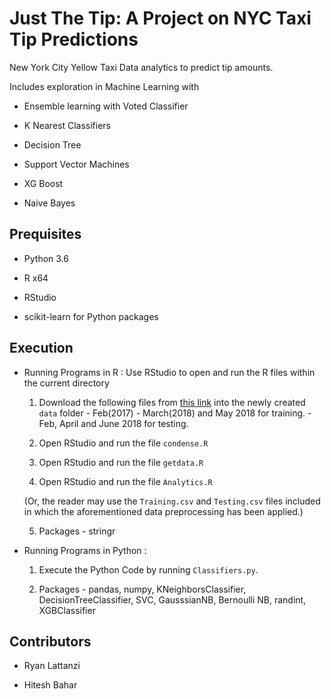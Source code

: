 # Just The Tip: A Project on NYC Taxi Tip Predictions

New York City Yellow Taxi Data analytics to predict tip amounts.

Includes exploration in Machine Learning with 

- Ensemble learning with Voted Classifier 

- K Nearest Classifiers

- Decision Tree

- Support Vector Machines

- XG Boost

- Naive Bayes

Prequisites
-----------

- Python 3.6

- R x64 

- RStudio

- scikit-learn for Python packages

Execution
--------

- Running Programs in R :
    Use RStudio to open and run the R files within the current directory

    1. Download the following files from [this link](http://www.nyc.gov/html/tlc/html/about/trip_record_data.shtml) into the newly created `data` folder
      - Feb(2017) - March(2018) and May 2018 for training.
      - Feb, April and June 2018 for testing.

    2. Open RStudio and run the file `condense.R`

    3. Open RStudio and run the file `getdata.R`

    4. Open RStudio and run the file `Analytics.R`

    (Or, the reader may use the `Training.csv` and `Testing.csv` files included in which
    the aforementioned data preprocessing has been applied.)
    
    5. Packages - stringr
    
- Running Programs in Python :

    1. Execute the Python Code by running `Classifiers.py`.
    
    2. Packages - pandas, numpy, KNeighborsClassifier, DecisionTreeClassifier, SVC, GausssianNB, Bernoulli NB, randint, XGBClassifier
    
Contributors
--------------

- Ryan Lattanzi

- Hitesh Bahar

